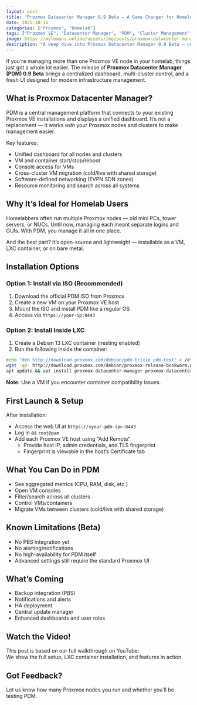 ```yaml
---
layout: post
title: "Proxmox Datacenter Manager 0.9 Beta – A Game Changer for Homelab Users"
date: 2025-10-16
categories: ["Proxmox", "Homelab"]
tags: ["Proxmox VE", "Datacenter Manager", "PDM", "Cluster Management", "Beta"]
image: https://mylemans.online/assets/img/posts/proxmox-datacenter-manager-beta.png
description: "A deep dive into Proxmox Datacenter Manager 0.9 Beta — central management for multiple Proxmox VE clusters, perfect for homelab users."
---
```



If you're managing more than one Proxmox VE node in your homelab, things just got a whole lot easier. The release of **Proxmox Datacenter Manager (PDM) 0.9 Beta** brings a centralized dashboard, multi-cluster control, and a fresh UI designed for modern infrastructure management.

## What Is Proxmox Datacenter Manager?

PDM is a central management platform that connects to your existing Proxmox VE installations and displays a unified dashboard. It’s not a replacement — it works *with* your Proxmox nodes and clusters to make management easier.

Key features:
- Unified dashboard for all nodes and clusters
- VM and container start/stop/reboot
- Console access for VMs
- Cross-cluster VM migration (cold/live with shared storage)
- Software-defined networking (EVPN SDN zones)
- Resource monitoring and search across all systems

## Why It’s Ideal for Homelab Users

Homelabbers often run multiple Proxmox nodes — old mini PCs, tower servers, or NUCs. Until now, managing each meant separate logins and GUIs. With PDM, you manage it all in one place.

And the best part? It’s open-source and lightweight — installable as a VM, LXC container, or on bare metal.

## Installation Options

### Option 1: Install via ISO (Recommended)
1. Download the official PDM ISO from Proxmox
2. Create a new VM on your Proxmox VE host
3. Mount the ISO and install PDM like a regular OS
4. Access via `https://your-ip:8443`

### Option 2: Install Inside LXC
1. Create a Debian 13 LXC container (nesting enabled)
2. Run the following inside the container:
```bash
echo "deb http://download.proxmox.com/debian/pdm trixie pdm-test" > /etc/apt/sources.list.d/pdm.list
wget -qO- http://download.proxmox.com/debian/proxmox-release-bookworm.gpg | gpg --dearmor > /etc/apt/trusted.gpg.d/proxmox.gpg
apt update && apt install proxmox-datacenter-manager proxmox-datacenter-manager-ui
```

**Note:** Use a VM if you encounter container compatibility issues.

## First Launch & Setup

After installation:
- Access the web UI at `https://<your-pdm-ip>:8443`
- Log in as `root@pam`
- Add each Proxmox VE host using “Add Remote”
  - Provide host IP, admin credentials, and TLS fingerprint
  - Fingerprint is viewable in the host’s Certificate tab

## What You Can Do in PDM

- See aggregated metrics (CPU, RAM, disk, etc.)
- Open VM consoles
- Filter/search across all clusters
- Control VMs/containers
- Migrate VMs between clusters (cold/live with shared storage)

## Known Limitations (Beta)

- No PBS integration yet
- No alerting/notifications
- No high-availability for PDM itself
- Advanced settings still require the standard Proxmox UI

## What’s Coming

- Backup integration (PBS)
- Notifications and alerts
- HA deployment
- Central update manager
- Enhanced dashboards and user roles

## Watch the Video!

This post is based on our full walkthrough on YouTube:  
We show the full setup, LXC container installation, and features in action.

## Got Feedback?

Let us know how many Proxmox nodes you run and whether you’ll be testing PDM.

